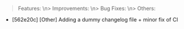 > Features:
\n> Improvements:
\n> Bug Fixes:
\n> Others:
- [562e20c] [Other] Adding a dummy changelog file + minor fix of CI
